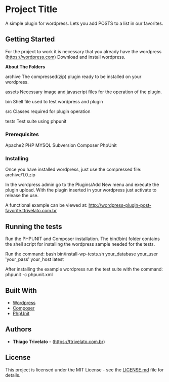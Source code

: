 # Project Title

A simple plugin for wordpress. Lets you add POSTS to a list in our favorites.

## Getting Started

For the project to work it is necessary that you already have the wordpress (https://wordpress.com)
Download and install wordpress.

**About The Folders**

archive
The compressed(zip) plugin ready to be installed on your wordpress.

assets
Necessary image and javascript files for the operation of the plugin.

bin
Shell file used to test wordpress and plugin

src
Classes required for plugin operation

tests
Test suite using phpunit

### Prerequisites

Apache2
PHP
MYSQL
Subversion
Composer
PhpUnit

### Installing

Once you have installed wordpress, just use the compressed file:
archive/1.0.zip

In the wordpress admin go to the Plugins/Add New menu and execute the plugin upload.
With the plugin inserted in your wordpress just activate to release the use.

A functional example can be viewed at:
http://wordpress-plugin-post-favorite.ttrivelato.com.br

## Running the tests

Run the PHPUNIT and Composer installation.
The bin(/bin) folder contains the shell script for installing the wordpress sample needed for the tests.

Run the command:
bash bin/install-wp-tests.sh your_database your_user 'your_pass' your_host latest

After installing the example wordpress run the test suite with the command:
phpunit -c phpunit.xml

## Built With

* [Wordpress](https://wordpress.com)
* [Composer](https://getcomposer.org/)
* [PhpUnit](https://phpunit.de/)

## Authors

* **Thiago Trivelato** - (https://ttrivelato.com.br)

## License

This project is licensed under the MIT License - see the [LICENSE.md](LICENSE.md) file for details.